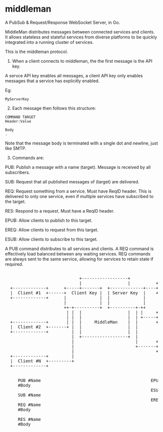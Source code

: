 # middleman
A PubSub &amp; Request/Response WebSocket Server, in Go.


MiddleMan distributes messages between connected services and clients. It
allows stateless and stateful services from diverse platforms to be
quickly integrated into a running cluster of services.

This is the middleman protocol.

1. When a client connects to middleman, the the first message is the API key.

A servce API key enables all messages, a client API key only enables
messages that a service has explicitly enabled.

Eg:
```
MyServerKey
```

2. Each message then follows this structure:

```
COMMAND TARGET
Header:Value

Body 
.
```

Note that the message body is terminated with a single dot and newline, just like SMTP.

3. Commands are:

PUB: Publish a message with a name (target). Message is received by 
 all subscribers.

SUB: Request that all published messages of (target) are delivered.

REQ: Request something from a service. Must have ReqID header. This 
 is delivered to only one service, even if multiple services have subscribed to the target.

RES: Respond to a request. Must have a ReqID header.

EPUB: Allow clients to publish to this target.

EREQ: Allow clients to request from this target.

ESUB: Allow clients to subscribe to this target.

A PUB command distributes to all services and clients. A REQ command
is effectively load balanced between any waiting services. REQ commands
are always sent to the same service, allowing for services to retain state
if required.


<pre> 
                             +------------------+
                             |                  |          +--------------+
  +-------------+      +-----+-------+  +-------------+----+  Service #1  |
  |  Client #1  +------+  Client Key |  | Server Key  |    +--------------+
  +-------------+      |             |  |             |
                       |             |  |             |
                       ++-+----------+  +----------+-++
                        | |  |                  |  | |     +--------------+
                        | |  |                  |  | +-----+  Service #2  |
  +-------------+       | |  |     MiddleMan    |  |       +--------------+
  |  Client #2  +-------+ |  |                  |  |
  +-------------+         |  |                  |  |
                          |  +------------------+  |
                          |                        |       +--------------+
                          |                        +-------+  Service #N  |
                          |                                +--------------+
  +-------------+         |
  |  Client #N  +---------+
  +-------------+
 

     PUB #Name                                           EPUB #Name
     #Body
                                                         ESUB #Name
     SUB #Name
                                                         EREQ #Name
     REQ #Name
     #Body

     RES #Name
     #Body


</pre>
